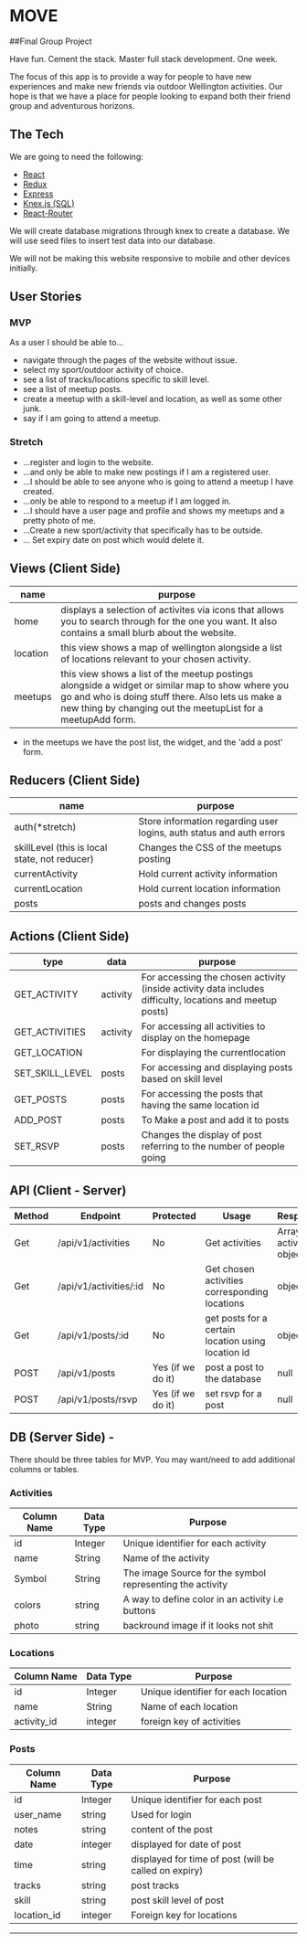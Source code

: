 # MOVE

##Final Group Project

Have fun. Cement the stack. Master full stack development. One week.

The focus of this app is to provide a way for people to have new experiences and make new friends via outdoor Wellington activities. Our hope is that we have a place for people looking to expand both their friend group and adventurous horizons.



## The Tech

We are going to need the following:

* [React](https://reactjs.org/docs/getting-started.html)
* [Redux](https://redux.js.org/)
* [Express](https://expressjs.com/en/api.html)
* [Knex.js (SQL)](https://knexjs.org/)
* [React-Router](#)

We will create database migrations through knex to create a database. We will use seed files to insert test data into our database.

We will not be making this website responsive to mobile and other devices initially.

## User Stories

### MVP
As a user I should be able to...
* navigate through the pages of the website without issue.
* select my sport/outdoor activity of choice.
* see a list of tracks/locations specific to skill level.
* see a list of meetup posts.
* create a meetup with a skill-level and location, as well as some other junk.
* say if I am going to attend a meetup.


### Stretch
* ...register and login to the website.
* ...and only be able to make new postings if I am a registered user.
* ...I should be able to see anyone who is going to attend a meetup I have created.
* ...only be able to respond to a meetup if I am logged in.
* ...I should have a user page and profile and shows my meetups and a pretty photo of me.
* ...Create a new sport/activity that specifically has to be outside.
* ... Set expiry date on post which would delete it.


## Views (Client Side)
  | name | purpose |
  | --- | --- |
  | home | displays a selection of activites via icons that allows you to search through for the one you want. It also contains a small blurb about the website. |
  | location | this view shows a map of wellington alongside a list of locations relevant to your chosen activity. |
  | meetups | this view shows a list of the meetup postings alongside a widget or similar map to show where you go and who is doing stuff there. Also lets us make a new thing by changing out the meetupList for a meetupAdd form. | 

  * in the meetups we have the post list, the widget, and the 'add a post' form.


## Reducers (Client Side)
  | name | purpose |
  | --- | --- |
  | auth(*stretch) | Store information regarding user logins, auth status and auth errors | 
  | skillLevel (this is local state, not reducer)| Changes the CSS of the meetups posting |
  | currentActivity | Hold current activity information |
  | currentLocation | Hold current location information |
  | posts | posts and changes posts |
  
  
## Actions (Client Side)
  | type | data | purpose |
  | --- | --- | --- |
  | GET_ACTIVITY | activity | For accessing the chosen activity (inside activity data includes difficulty, locations and meetup posts)| 
  | GET_ACTIVITIES | activity | For accessing all activities to display on the homepage |
  | GET_LOCATION |  | For displaying the currentlocation |
  | SET_SKILL_LEVEL | posts | For accessing and displaying posts based on skill level   |
  | GET_POSTS | posts | For accessing the posts that having the same location id |
  | ADD_POST | posts | To Make a post and add it to posts |
  | SET_RSVP | posts | Changes the display of post referring to the number of people going |


## API (Client - Server)
| Method | Endpoint | Protected | Usage | Response |
| --- | --- | --- | --- | --- |
| Get | /api/v1/activities | No | Get activities | Array of activity objects |
| Get | /api/v1/activities/:id | No | Get chosen activities corresponding locations | object |
| Get | /api/v1/posts/:id | No | get posts for a certain location using location id | object |
| POST | /api/v1/posts | Yes (if we do it) | post a post to the database| null |
| POST | /api/v1/posts/rsvp | Yes (if we do it) | set rsvp for a post | null |


## DB (Server Side) -
  There should be three tables for MVP. You may want/need to add additional columns or tables.

### Activities
  | Column Name | Data Type | Purpose |
  | --- | --- | --- |
  | id | Integer | Unique identifier for each activity |
  | name | String | Name of the activity |
  | Symbol | String | The image Source for the symbol representing the activity |
  | colors | string | A way to define color in an activity i.e buttons|
  | photo | string | backround image if it looks not shit |



### Locations
  | Column Name | Data Type | Purpose |
  | --- | --- | --- |
  | id | Integer | Unique identifier for each location |
  | name | String | Name of each location |
  | activity_id | integer | foreign key of activities |

### Posts
 | Column Name | Data Type | Purpose |
 | --- | --- | --- |
 | id | Integer | Unique identifier for each post |
 | user_name | string | Used for login |
 | notes | string | content of the post |
 | date | integer | displayed for date of post |
 | time | string | displayed for time of post (will be called on expiry) |
 | tracks | string | post tracks |
 | skill | string | post skill level of post |
 | location_id | integer | Foreign key for locations |
 ---
